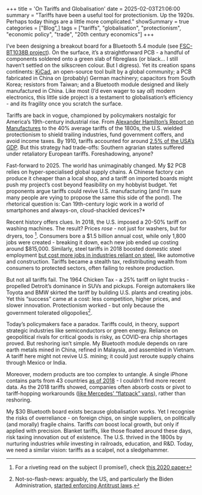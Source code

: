 +++
title = 'On Tariffs and Globalisation'
date = 2025-02-03T21:06:00
summary = "Tariffs have been a useful tool for protectionism. Up the 1920s. Perhaps today things are a little more complicated."
showSummary = true
categories = ["Blog",]
tags = ["tariffs", "globalisation", "protectionism", "economic policy", "trade", "20th century economics"]
+++

I’ve been designing a breakout board for a Bluetooth 5.4 module (see [FSC-BT1038B project](https://github.com/fsanzeni/FSC-BT1038B-Barebones-Breakout)). On the surface, it’s a straightforward PCB - a handful of components soldered onto a green slab of fibreglass (or black... I still haven’t settled on the silkscreen colour. But I digress). Yet its creation spans continents: [KiCad](https://www.kicad.org/), an open-source tool built by a global community; a PCB fabricated in China on (probably) German machinery; capacitors from South Korea; resistors from Taiwan; and a Bluetooth module designed and likely manufactured in China. Like most (I’d even wager to say _all_) modern electronics, this little side project is a testament to globalisation’s efficiency - and its fragility once you scratch the surface.  

Tariffs are back in vogue, championed by policymakers nostalgic for America’s 19th-century industrial rise. From [Alexander Hamilton’s Report on Manufactures](https://founders.archives.gov/documents/Hamilton/01-10-02-0001-0007) to the 40% average tariffs of the 1800s, the U.S. wielded protectionism to shield trailing industries, fund government coffers, and avoid income taxes. By 1910, tariffs accounted for around [2.5% of the USA’s GDP](https://en.wikipedia.org/wiki/File:Federal_taxes_by_type.pdf). But this strategy had trade-offs: Southern agrarian states suffered under retaliatory European tariffs. Foreshadowing, anyone?  

Fast-forward to 2025. The world has unimaginably changed. My $2 PCB relies on hyper-specialised global supply chains. A Chinese factory can produce it cheaper than a local shop, and a tariff on imported boards might push my project’s cost beyond feasibility on my hobbyist budget. Yet proponents argue tariffs could revive U.S. manufacturing (and I’m sure many people are vying to propose the same this side of the pond). The rhetorical question is: Can 19th-century logic work in a world of smartphones and always-on, cloud-shackled devices?* 

Recent history offers clues. In 2018, the U.S. imposed a 20-50% tariff on washing machines. The result? Prices *rose* - not just for washers, but for dryers, too [^1]. Consumers bore a $1.5 billion annual cost, while only 1,800 jobs were created - breaking it down, each new job ended up costing around $815,000. Similarly, steel tariffs in 2018 boosted domestic steel employment [but cost more jobs in industries reliant on steel](https://econofact.org/factbrief/did-the-2018-steel-tariff-make-us-steel-production-more-profitable), like automotive and construction. Tariffs became a stealth tax, redistributing wealth from consumers to protected sectors, often failing to reshore production.  

But not all tariffs fail. The 1964 Chicken Tax - a 25% tariff on light trucks - propelled Detroit’s dominance in SUVs and pickups. Foreign automakers like Toyota and BMW skirted the tariff by building U.S. plants and creating jobs. Yet this “success” came at a cost: less competition, higher prices, and slower innovation. Protectionism worked - but only because the government tolerated oligopolies[^2].  

Today’s policymakers face a paradox. Tariffs could, in theory, support strategic industries like semiconductors or green energy. Reliance on geopolitical rivals for critical goods is risky, as COVID-era chip shortages proved. But reshoring isn’t simple. My Bluetooth module depends on rare earth metals mined in China, refined in Malaysia, and assembled in Vietnam. A tariff here might not revive U.S. mining; it could just reroute supply chains through Mexico or India.  

Moreover, modern products are too complex to untangle. A single iPhone contains parts from 43 countries [as of 2018](https://www.cnbc.com/2018/12/13/inside-apple-iphone-where-parts-and-materials-come-from.html) - I couldn’t find more recent data. As the 2018 tariffs showed, companies often absorb costs or pivot to tariff-hopping workarounds ([like Mercedes’ “flatpack” vans](https://carbuzz.com/5-hacks-automakers-use-to-get-around-the-chicken-tax/)), rather than reshoring.  

My $30 Bluetooth board exists because globalisation works. Yet I recognise the risks of overreliance - on foreign chips, on single suppliers, on politically (and morally) fragile chains. Tariffs *can* boost local growth, but only if applied with precision. Blanket tariffs, like those floated around these days, risk taxing innovation out of existence. The U.S. thrived in the 1800s by nurturing industries *while* investing in railroads, education, and R&D. Today, we need a similar vision: tariffs as a scalpel, not a sledgehammer.  

[^1]: For a riveting read on the subject (I promise!), check [this 2020 paper](https://www.aeaweb.org/articles?id=10.1257/aer.20190611)

[^2]: Not-so-flash-news: arguably, the US, and particularly the Biden Administration, [started enforcing Antitrust laws](https://www.antitrustlawblog.com/2024/09/articles/election/antitrust-under-biden-taking-a-closer-look-at-the-numbers/).